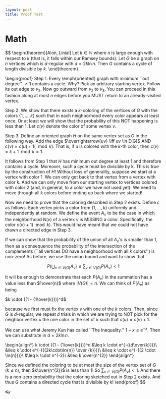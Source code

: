 ```yaml
---
layout: post
title: Proof Test
---
```


# Math

$$
\begin{theorem}[Alon, Linial]
Let $k \in \mathbb{N}$ where $n$ is large enough with respect to $k$ (that is, it falls within our Ramsey bounds). Let $G$ be a graph on $n$ vertices which is $d$-regular with $d = 2k \ln{n}$. Then $G$ contains a cycle of length divisible by $k$.
\end{theorem}

\begin{proof}
Step 1. Every \emph{oriented} graph with minimum ``out degree'' $\geq 1$ contains a cycle. Why? Pick an arbitrary starting vertex. Follow its out edge to $v_2$. Now go outward from $v_2$ to $v_3$. You can proceed in this fashion along at most $n$ edges before you MUST return to an already-visited vertex.

Step 2. We show that there exists a $k$-coloring of the vertices of $G$ with the colors $\{1,\dotsc,k\}$ such that in each neighborhood every color appears at least once. Or at least we will show that the probability of this NOT happening is less than 1. Let $c(v)$ denote the color of some vertex $v$.

Step 3. Define an oriented graph $H$ on the same vertex set as $G$ in the following way. Add the edge $\overrightarrow{uv} \iff uv \in E(G)$ AND $c(v) = c(u) + 1 (\mod k)$. That is, if $u$ is colored with the $k$-th color, then $c(v) = k + 1 \mod k = 1$.

It follows from Step 1 that $H$ has minimum out degree at least 1 and therefore contains a cycle. Moreover, such a cycle must be divisible by k. This is true by the construction of $H$! Without loss of generality, suppose we start at a vertex with color 1. We can only get back to that vertex from a vertex with color $k$. And we can only move from our starting vertex to vertices colored with color 2 (and, in general, to a color we have not used yet). We need to move through all $k$ colors before ending up back where we started!

Now we need to prove that the coloring described in Step 2 exists. Define $c$ as follows. Each vertex picks a color from $\{1,\dotsc,k\}$ uniformly and independently at random. We define the event $A_v$ to be the case in which the neighborhood $N(v)$ of a vertex $v$ is MISSING a color. Specifically, the color $c(v) + 1 (\mod k)$. This would have meant that we could not have drawn a directed edge in Step 3.

If we can show that the probability of the union of all $A_v$'s is smaller than 1, then as a consequence the probability of the intersection of the complements (``all vertices DO have a neighborhood with all $k$ colors'') is non-zero! As before, we use the union bound and want to show that

$$P(\bigcup_{v \in V(G)} A_v) \leq \displaystyle\sum_{v \in V(G)} P(A_v) < 1$$

It will be enough to demonstrate that each $P(A_v)$ in the summation has a value less than $1\over{n}$ where $|V(G)| = n$. We can think of $P(A_v)$ as being

$k \cdot {(1 - {1\over{k}})}^d$

because we first must fix the vertex $v$ with one of the $k$ colors. Then, since $G$ is $d$-regular, we repeat $d$ trials in which we are trying to NOT pick for the neighbor vertex $u$ the one color in the set of $k$ such that $c(u) = c(v) + 1$.

We can use what Jeremy Kun has called ``The Inequality.'' $1 - x \leq e^{-x}$. Then we can substitute in $d = 2k \ln{n}$.

\begin{align*}
k \cdot {(1 - {1\over{k}})}^d &\leq k \cdot e^{-({d\over{k}})}\\
&\leq k \cdot e^{-({{2k\cdot\ln{n}} \over {k}})}\\
&\leq k \cdot e^{-({2 \cdot \ln{n}})}\\
&\leq k \cdot n^{-2}\\
&\leq k \over{n^{2}}
\end{align*}

Since we defined the coloring to be at most the size of the vertex set of $G$ ($k \leq n$), then $k\over{n^{2}}$ is less than 1! So $\displaystyle\sum_{v \in V(G)} P(A_v) < 1$. And there is a non-zero probability that the coloring sketched out in Step 2 exists. And thus $G$ contains a directed cycle that is divisible by $k$!
\end{proof}
$$

:eyeglasses: